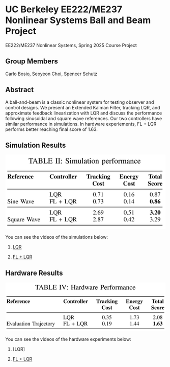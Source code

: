 # UC Berkeley EE222/ME237 Nonlinear Systems Ball and Beam Project

EE222/ME237 Nonlinear Systems, Spring 2025 Course Project

## Group Members

Carlo Bosio, Seoyeon Choi, Spencer Schutz

## Abstract

A ball-and-beam is a classic nonlinear system for testing observer and control designs. We present an Extended Kalman Filter, tracking LQR, and approximate feedback linearization with LQR and discuss the performance following sinusoidal and square wave references. Our two controllers have similar performance in simulations. In hardware experiements, FL + LQR performs better reaching final score of 1.63.

## Simulation Results
![Scores](files/simulation_scores.PNG)

You can see the videos of the simulations below:

1. [LQR](files/LQR.mp4)

2. [FL + LQR](files/FL_LQR.mp4)

## Hardware Results
![Scores](files/hardware_scores.PNG)

You can see the videos of the hardware experiments below:

1. [LQR]

2. [FL + LQR](files/fl_lqr_hardware.mp4)